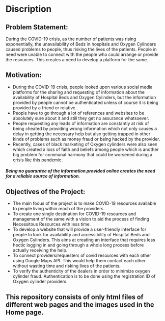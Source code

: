 # Discription
## Problem Statement: 
During the COVID-19 crisis, as the number of patients was rising exponentially, the unavailability of Beds in hospitals and Oxygen Cylinders caused problems to people, thus risking the lives of the patients. People in need were unable to connect with the people who could arrange or provide the resources. This creates a need to develop a platform for the same.

## Motivation: 
-	During the COVID-19 crisis, people looked upon various social media platforms for the sharing and requesting of information about the availability of Hospital Beds and Oxygen Cylinders, but the information provided by people cannot be authenticated unless of course it is being provided by a friend or relative.
-	People have to go through a lot of references and websites to be absolutely sure about it and still they get no assurance whatsoever.
-	People requesting any leads of information are constantly at risk of being cheated by providing wrong information which not only causes a delay in getting the necessary help but also getting trapped in other kinds of problems such as money fraud or being hacked by the provider.
-	Recently, cases of black marketing of Oxygen cylinders were also seen which created a loss of faith and beliefs among people which is another big problem for communal harmony that could be worsened during a crisis like this pandemic.
##### Being no guarantee of the information provided online creates the need for a reliable source of information.

## Objectives of the Project: 
-	The main focus of the project is to make COVID-19 resources available to people living within reach of the providers.
-	To create one single destination for COVID-19 resources and management of the same with a vision to aid the process of finding Necessitous Resources with less time.
-	To develop a website that will provide a user-friendly interface for people to look for availability and accessibility of Hospital Beds and Oxygen Cylinders. This aims at creating an interface that requires less hectic logging in and going through a whole long process before actually receiving the help.
-	To connect providers/requesters of covid resources with each other using Google Maps API. This would help them contact each other without wasting time and risking lives of the patients.
-	To verify the authenticity of the dealers in order to minimize oxygen cylinder fraud. Authentication is to be done using the registration ID of Oxygen cylinder providers.

## This repository consists of only html files of different web pages and the images used in the Home page.
